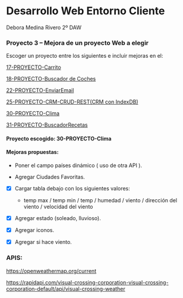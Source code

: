 # Desarrollo Web Entorno Cliente

Debora Medina Rivero 2º DAW

### Proyecto 3 – Mejora de un proyecto Web a elegir
Escoger un proyecto entre los siguientes e incluir mejoras en el:

[17-PROYECTO-Carrito](https://silly-dasik-ac4455.netlify.app/)

[18-PROYECTO-Buscador de Coches](https://cerulean-nougat-6c79f7.netlify.app/)

[22-PROYECTO-EnviarEmail](https://655c75aa4ac8fd5dc915fd7d--merry-blancmange-46af10.netlify.app/)

[25-PROYECTO-CRM-CRUD-REST(CRM con IndexDB)](https://655c77bbce013d5dd99648ac--flourishing-kashata-b1d701.netlify.app/)

[30-PROYECTO-Clima](https://655c77280d7a3b5f25c94d82--sweet-hummingbird-df30c9.netlify.app/)

[31-PROYECTO-BuscadorRecetas](https://655dc32c93087573123f7a0e--tranquil-brioche-a0e35f.netlify.app/)

#### Proyecto escogido: 30-PROYECTO-Clima
#### Mejoras propuestas: 

- Poner el campo países dinámico ( uso de otra API ).

- Agregar Ciudades Favoritas.

- [x] Cargar tabla debajo con los siguientes valores:

    - temp max / temp min / temp / humedad / viento / dirección del viento / velocidad del viento 

- [x] Agregar estado (soleado, lluvioso). 

- [x] Agregar iconos.

- [x] Agregar si hace viento.

### APIS:
https://openweathermap.org/current

https://rapidapi.com/visual-crossing-corporation-visual-crossing-corporation-default/api/visual-crossing-weather

